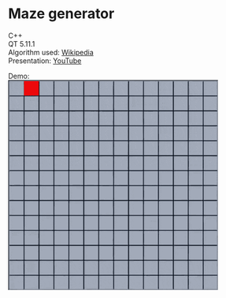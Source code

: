 # Maze generator

C++\
QT 5.11.1\
Algorithm used: [Wikipedia](https://en.wikipedia.org/wiki/Maze_generation_algorithm#Recursive_backtracker)\
Presentation: [YouTube](https://www.youtube.com/watch?v=tnCdRwtMJCQ)

Demo:\
![Example](./media/maze.gif)  
